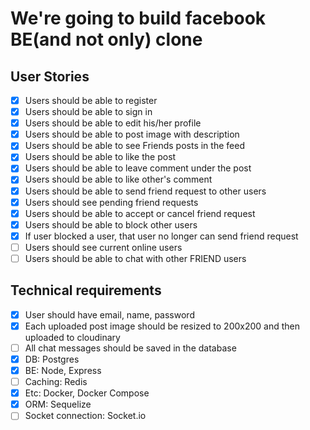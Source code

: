 # We're going to build facebook BE(and not only) clone

## User Stories
- [X] Users should be able to register
- [X] Users should be able to sign in
- [X] Users should be able to edit his/her profile
- [X] Users should be able to post image with description
- [X] Users should be able to see Friends posts in the feed
- [X] Users should be able to like the post
- [X] Users should be able to leave comment under the post
- [X] Users should be able to like other's comment
- [X] Users should be able to send friend request to other users
- [X] Users should see pending friend requests
- [X] Users should be able to accept or cancel friend request
- [X] Users should be able to block other users
- [X] If user blocked a user, that user no longer can send friend request
- [ ] Users should see current online users
- [ ] Users should be able to chat with other FRIEND users

## Technical requirements
- [X] User should have email, name, password
- [x] Each uploaded post image should be resized to 200x200 and then uploaded to cloudinary
- [ ] All chat messages should be saved in the database
- [X] DB: Postgres
- [X] BE: Node, Express
- [ ] Caching: Redis
- [X] Etc: Docker, Docker Compose
- [X] ORM: Sequelize
- [ ] Socket connection: Socket.io
